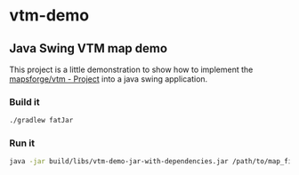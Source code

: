 # vtm-demo
## Java Swing VTM map demo
This project is a little demonstration to show how to implement the [mapsforge/vtm - Project](https://github.com/mapsforge/vtm/) into a java swing application.

### Build it
```bash
./gradlew fatJar
```
### Run it
```bash
java -jar build/libs/vtm-demo-jar-with-dependencies.jar /path/to/map_file.map
```
